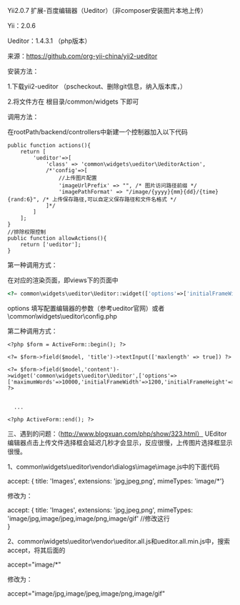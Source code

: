 Yii2.0.7 扩展-百度编辑器（Ueditor）（非composer安装图片本地上传）

Yii：2.0.6

Ueditor：1.4.3.1 （php版本）

来源：https://github.com/org-yii-china/yii2-ueditor

安装方法：

1.下载yii2-ueditor
（pscheckout、删除git信息，纳入版本库，）

2.将文件方在 根目录/common/widgets 下即可

调用方法：

在rootPath/backend/controllers中新建一个控制器加入以下代码

    public function actions(){
        return [
            'ueditor'=>[
                'class' => 'common\widgets\ueditor\UeditorAction',
                /*'config'=>[
                    //上传图片配置
                    'imageUrlPrefix' => "", /* 图片访问路径前缀 */
                    'imagePathFormat' => "/image/{yyyy}{mm}{dd}/{time}{rand:6}", /* 上传保存路径,可以自定义保存路径和文件名格式 */
                ]*/
            ]
        ];
    }
    //排除权限控制
    public function allowActions(){
        return ['ueditor'];
    }

第一种调用方式：

在对应的渲染页面，即views下的页面中

```php
<?= common\widgets\ueditor\Ueditor::widget(['options'=>['initialFrameWidth' => 850,]])?>
```

options 填写配置编辑器的参数（参考ueditor官网）或者 \common\widgets\ueditor\config.php

第二种调用方式：

    <?php $form = ActiveForm::begin(); ?>

    <?= $form->field($model, 'title')->textInput(['maxlength' => true]) ?>

    <?= $form->field($model,'content')->widget('common\widgets\ueditor\Ueditor',['options'=>['maximumWords'=>10000,'initialFrameWidth'=>1200,'initialFrameHeight'=>300]]); ?>

    
      ...
      
    <?php ActiveForm::end(); ?>
    
    
 三、遇到的问题：（http://www.blogxuan.com/php/show/323.html）
UEditor 编辑器点击上传文件选择框会延迟几秒才会显示，反应很慢，上传图片选择框显示很慢。

1、common\widgets\ueditor\vendor\dialogs\image\image.js中的下面代码

accept: {
  title: 'Images',
  extensions: 'jpg,jpeg,png',
  mimeTypes: 'image/*'}

修改为：

accept: {
  title: 'Images',
  extensions: 'jpg,jpeg,png',
  mimeTypes: 'image/jpg,image/jpeg,image/png,image/gif' //修改这行  
}

2、common\widgets\ueditor\vendor\ueditor.all.js和ueditor.all.min.js中，搜索accept，将其后面的

accept="image/*"

修改为：

accept="image/jpg,image/jpeg,image/png,image/gif"
